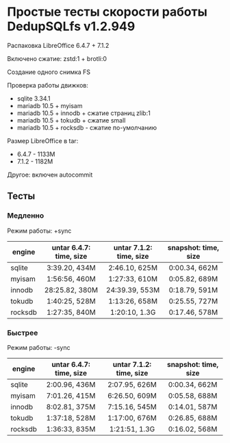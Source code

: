 # Простые тесты скорости работы DedupSQLfs v1.2.949

Распаковка LibreOffice 6.4.7 + 7.1.2

Включено сжатие: zstd:1 + brotli:0

Создание одного снимка FS

Проверка работы движков:

* sqlite 3.34.1
* mariadb 10.5 + myisam
* mariadb 10.5 + innodb + сжатие страниц zlib:1
* mariadb 10.5 + tokudb + сжатие small
* mariadb 10.5 + rocksdb - сжатие по-умолчанию

Размер LibreOffice в tar:

* 6.4.7 - 1133M
* 7.1.2 - 1182M

Другое: включен autocommit

## Тесты

### Медленно

Режим работы: +sync

| engine | untar 6.4.7: time, size | untar 7.1.2: time, size | snapshot: time, size |
| ------ |:-----------------------:|:-----------------------:|:--------------------:|
| sqlite | 3:39.20, 434M | 2:46.10, 625M | 0:00.34, 662M |
| myisam | 1:56:56, 460M | 1:27:33, 610M | 0:05.82, 689M |
| innodb | 28:25.82, 380M | 24:39.39, 553M | 0:18.79, 591M |
| tokudb | 1:40:25, 528M | 1:13:26, 658M | 0:25.55, 727M |
| rocksdb | 1:27:35, 840M | 1:20:10, 1.3G | 0:17.46, 578M |

### Быстрее

Режим работы: -sync

| engine | untar 6.4.7: time, size | untar 7.1.2: time, size | snapshot: time, size |
| ------ |:-----------------------:|:-----------------------:|:--------------------:|
| sqlite | 2:00.96, 436M | 2:07.95, 626M | 0:00.34, 662M |
| myisam | 7:01.26, 415M | 6:26.50, 609M | 0:05.58, 688M |
| innodb | 8:02.81, 375M | 7:15.16, 545M | 0:14.01, 587M |
| tokudb | 1:37:18, 528M | 1:17:00, 676M | 0:26.85, 688M |
| rocksdb | 1:36:33, 835M | 1:21:51, 1.3G | 0:16.02, 568M |
